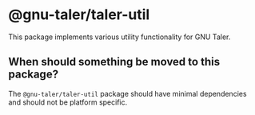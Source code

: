 # @gnu-taler/taler-util

This package implements various utility functionality for GNU Taler.


## When should something be moved to this package?

The ``@gnu-taler/taler-util`` package should have minimal dependencies and
should not be platform specific.

